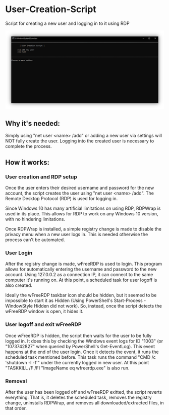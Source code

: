 # User-Creation-Script

Script for creating a new user and logging in to it using RDP

![User-Creation-Script Screenshot](READMEimg.PNG)

## Why it's needed:

Simply using "net user \<name\> /add" or adding a new user via settings will NOT fully create the user. Logging into the created user is necessary to complete the process.

## How it works:

### User creation and RDP setup

Once the user enters their desired username and password for the new account, the script creates the user using "net user \<name\> /add". The Remote Desktop Protocol (RDP) is used for logging in.

Since Windows 10 has many artificial limitations on using RDP, RDPWrap is used in its place. This allows for RDP to work on any Windows 10 version, with no hindering limitations.

Once RDPWrap is installed, a simple registry change is made to disable the privacy menu when a new user logs in. This is needed otherwise the process can't be automated.

### User Login

After the registry change is made, wFreeRDP is used to login. This program allows for automatically entering the username and password to the new account. Using 127.0.0.2 as a connection IP, it can connect to the same computer it's running on. At this point, a scheduled task for user logoff is also created.

Ideally the wFreeRDP taskbar icon should be hidden, but it seemed to be impossible to start it as Hidden (Using PowerShell's Start-Process -WindowStyle Hidden did not work). So, instead, once the script detects the wFreeRDP window is open, it hides it.

### User logoff and exit wFreeRDP

Once wFreeRDP is hidden, the script then waits for the user to be fully logged in. It does this by checking the Windows event logs for ID "1003" (or "1073742827" when queried by PowerShell's Get-EventLog). This event happens at the end of the user login. Once it detects the event, it runs the scheduled task mentioned before. This task runs the command "CMD /c 'shutdown -l -f'" under the currently logged in new user. At this point "TASKKILL /F /FI "ImageName eq wfreerdp.exe" is also run.

### Removal

After the user has been logged off and wFreeRDP exitted, the script reverts everything. That is, it deletes the scheduled task, removes the registry change, uninstalls RDPWrap, and removes all downloaded/extracted files, in that order.